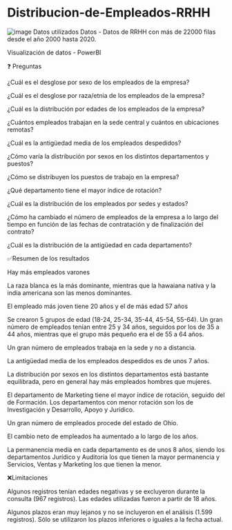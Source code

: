 # Distribucion-de-Empleados-RRHH

![image](https://github.com/alejandrazapatap/Distribucion-de-Empleados-RRHH/assets/97615442/a8e45c0c-74b1-4b8f-a29c-ab2f756d3c90)
Datos utilizados
Datos - Datos de RRHH con más de 22000 filas desde el año 2000 hasta 2020.

Visualización de datos - PowerBI

❓ Preguntas

¿Cuál es el desglose por sexo de los empleados de la empresa?

¿Cuál es el desglose por raza/etnia de los empleados de la empresa?

¿Cuál es la distribución por edades de los empleados de la empresa?

¿Cuántos empleados trabajan en la sede central y cuántos en ubicaciones remotas?

¿Cuál es la antigüedad media de los empleados despedidos?

¿Cómo varía la distribución por sexos en los distintos departamentos y puestos?

¿Cómo se distribuyen los puestos de trabajo en la empresa?

¿Qué departamento tiene el mayor índice de rotación?

¿Cuál es la distribución de los empleados por sedes y estados?

¿Cómo ha cambiado el número de empleados de la empresa a lo largo del tiempo en función de las fechas de contratación y de finalización del contrato?

¿Cuál es la distribución de la antigüedad en cada departamento?

✅Resumen de los resultados

Hay más empleados varones

La raza blanca es la más dominante, mientras que la hawaiana nativa y la india americana son las menos dominantes.

El empleado más joven tiene 20 años y el de más edad 57 años

Se crearon 5 grupos de edad (18-24, 25-34, 35-44, 45-54, 55-64). Un gran número de empleados tenían entre 25 y 34 años, seguidos por los de 35 a 44 años, mientras que el grupo más pequeño era el de 55 a 64 años.

Un gran número de empleados trabaja en la sede y no a distancia.

La antigüedad media de los empleados despedidos es de unos 7 años.

La distribución por sexos en los distintos departamentos está bastante equilibrada, pero en general hay más empleados hombres que mujeres.

El departamento de Marketing tiene el mayor índice de rotación, seguido del de Formación. Los departamentos con menor rotación son los de Investigación y Desarrollo, Apoyo y Jurídico.

Un gran número de empleados procede del estado de Ohio.

El cambio neto de empleados ha aumentado a lo largo de los años.

La permanencia media en cada departamento es de unos 8 años, siendo los departamentos Jurídico y Auditoría los que tienen la mayor permanencia y Servicios, Ventas y Marketing los que tienen la menor.

❌Limitaciones

Algunos registros tenían edades negativas y se excluyeron durante la consulta (967 registros). Las edades utilizadas fueron a partir de 18 años.

Algunos plazos eran muy lejanos y no se incluyeron en el análisis (1.599 registros). Sólo se utilizaron los plazos inferiores o iguales a la fecha actual.
